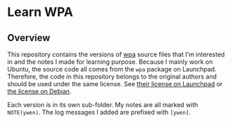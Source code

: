 # Learn WPA

## Overview

This repository contains the versions of [wpa](https://launchpad.net/ubuntu/+source/wpa) source files that I'm interested in and the notes I made for learning purpose. Because I mainly work on Ubuntu, the source code all comes from the `wpa` package on Launchpad. Therefore, the code in this repository belongs to the original authors and should be used under the same license. See [their license on Launchpad](https://git.launchpad.net/ubuntu/+source/wpa/tree/COPYING) or [the license on Debian](https://salsa.debian.org/debian/wpa/-/blob/debian/unstable/COPYING?ref_type=heads).

Each version is in its own sub-folder. My notes are all marked with `NOTE(ywen)`. The log messages I added are prefixed with `[ywen]`.

